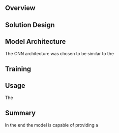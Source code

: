 Overview
--------




Solution Design
---------------



Model Architecture
------------------

The CNN architecture was chosen to be similar to the

Training
--------

Usage
-----

The

Summary
-------

In the end the model is capable of providing a